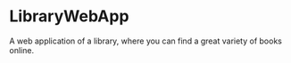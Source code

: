# LibraryWebApp
A web application of a library, where you can find a great variety of books online.
